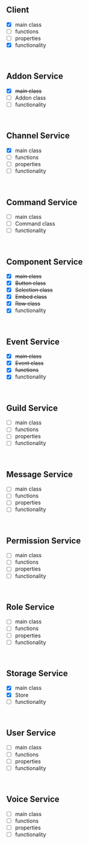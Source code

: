 ## Client
- [x] main class
- [ ] functions
- [ ] properties
- [x] functionality

<br>

## Addon Service
- [x] ~~main class~~
- [ ] Addon class
- [ ] functionality

<br>

## Channel Service
- [x] main class
- [ ] functions
- [ ] properties
- [ ] functionality

<br>

## Command Service
- [ ] main class
- [ ] Command class
- [ ] functionality

<br>

## Component Service
- [x] ~~main class~~
- [x] ~~Button class~~
- [x] ~~Selection class~~
- [x] ~~Embed class~~
- [x] ~~Row class~~
- [x] functionality 

<br>

## Event Service
- [x] ~~main class~~
- [x] ~~Event class~~ 
- [x] ~~functions~~
- [x] functionality

<br>

## Guild Service
- [ ] main class
- [ ] functions
- [ ] properties
- [ ] functionality

<br>

## Message Service
- [ ] main class
- [ ] functions
- [ ] properties
- [ ] functionality

<br>

## Permission Service
- [ ] main class
- [ ] functions
- [ ] properties
- [ ] functionality

<br>

## Role Service
- [ ] main class
- [ ] functions
- [ ] properties
- [ ] functionality

<br>

## Storage Service
- [x] main class
- [x] Store
- [ ] functionality

<br>

## User Service
- [ ] main class
- [ ] functions
- [ ] properties
- [ ] functionality

<br>

## Voice Service
- [ ] main class
- [ ] functions
- [ ] properties
- [ ] functionality

<br>
